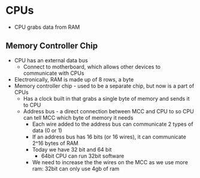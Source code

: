 # CPUs

- CPU grabs data from RAM

## Memory Controller Chip
- CPU has an external data bus
    - Connect to motherboard, which allows other devices to communicate with CPUs
- Electronically, RAM is made up of 8 rows, a byte
- Memory controller chip - used to be a separate chip, but now is a part of CPUs
    - Has a clock built in that grabs a single byte of memory and sends it to CPU
    - Address bus - a direct connection between MCC and CPU to so CPU can tell MCC which byte of memory it needs
        - Each wire added to the address bus can communicate 2 types of data (0 or 1)
        - If an address bus has 16 bits (or 16 wires), it can communicate 2^16 bytes of RAM
        - Today we have 32 bit and 64 bit
            - 64bit CPU can run 32bit software
        - We need to increase the the wires on the MCC as we use more ram: 32bit can only use 4gb of ram
